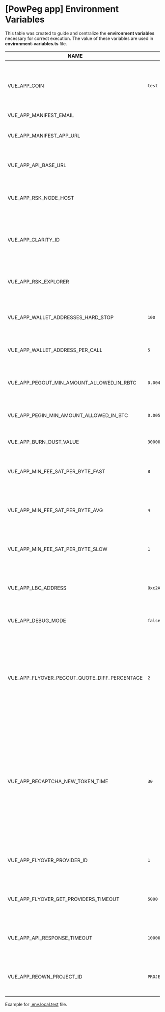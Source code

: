# [PowPeg app] Environment Variables
This table was created to guide and centralize the **environment variables** necessary for correct execution.
The value of these variables are used in **environment-variables.ts** file.

|NAME                                         | DEV VALUE     | DETAILS                                                               |
|---------------------------------------------|---------------|-----------------------------------------------------------------------|
|VUE_APP_COIN                                 | `test / main` | The network that will be used for the bitcoin library. Accepted values are `test` or `main`         |
|VUE_APP_MANIFEST_EMAIL                       |         |                                                                             |
|VUE_APP_MANIFEST_APP_URL                     |         | Trezor connect Manifest is described [here](https://github.com/trezor/connect/blob/develop/docs/index.md) |
|VUE_APP_API_BASE_URL                         |         | URL of the API (2wp-api) which is the BackEnd                               |
|VUE_APP_RSK_NODE_HOST                        |         | RSK node URL to verify RSK data (e.g. POWpeg address                        | 
|VUE_APP_CLARITY_ID                           |         | A Clarity ID is uniquely generated identification for app usage metrics     |
|VUE_APP_RSK_EXPLORER                         |         | RSK EXPLORER URL used to verify the transaction status                      |
|VUE_APP_WALLET_ADDRESSES_HARD_STOP           | `100`   | Maximum number of addresses derived from wallet                             |
|VUE_APP_WALLET_ADDRESS_PER_CALL              | `5`     | Number of addresses obtained per derivation call                            |
|VUE_APP_PEGOUT_MIN_AMOUNT_ALLOWED_IN_RBTC    | `0.004` | Minimum allowed value for a PEGOUT transaction                              |
|VUE_APP_PEGIN_MIN_AMOUNT_ALLOWED_IN_BTC      | `0.005` | Minimum allowed value for a PEGIN transaction                               |
|VUE_APP_BURN_DUST_VALUE                      | `30000` | Max value to burn in the tx fee                                             |
|VUE_APP_MIN_FEE_SAT_PER_BYTE_FAST            | `8`     | Min fee rate (sats/byte) required to broadcast the transaction              |
|VUE_APP_MIN_FEE_SAT_PER_BYTE_AVG             | `4`     | Min fee rate (sats/byte) required to broadcast the transaction              |
|VUE_APP_MIN_FEE_SAT_PER_BYTE_SLOW            | `1`     | Min fee rate (sats/byte) required to broadcast the transaction              |
|VUE_APP_LBC_ADDRESS   | `0xc2A630c053D12D63d32b025082f6Ba268db18300` | Liquidity bridge contract address on the flyover protocol     |
|VUE_APP_DEBUG_MODE                           | `false` | enable developer messages for debuging                                      |
|VUE_APP_FLYOVER_PEGOUT_QUOTE_DIFF_PERCENTAGE | `2`  | Defines quote difference percentage to 2% so it requieres the user to review condition only for a difference bigger that this percentage |
|VUE_APP_RECAPTCHA_NEW_TOKEN_TIME             | `30`    |  Specifies the time (in seconds) to temporarily disable the flyover between new transactions. This accounts for the time required by Google reCAPTCHA to regenerate a challenge token |
|VUE_APP_FLYOVER_PROVIDER_ID                  | `1`     | Sets up the provider id to be use for flyover status search.                |
|VUE_APP_FLYOVER_GET_PROVIDERS_TIMEOUT        | `5000`  | Sets a timeout for calls made to get liquidity providers.                   |
|VUE_APP_API_RESPONSE_TIMEOUT                 | `10000` | Sets a timeout for calls made to API on search transaction.                 |
|VUE_APP_REOWN_PROJECT_ID  | `PROJECT_ID` | Reown's AppKit project Id follow [this](https://reown.com/blog/how-to-get-started-with-appkit) instructions to get one. |

Example for [.env.local.test](https://github.com/rsksmart/2wp-app/blob/main/.env.local.test) file.
